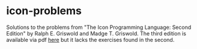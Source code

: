 # icon-problems

Solutions to the problems from "The Icon Programming Language: Second Edition" by Ralph E. Griswold and Madge T. Griswold. The third edition is available via pdf [here](https://www2.cs.arizona.edu/icon/lb3.htm) but it lacks the exercises found in the second.